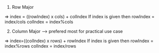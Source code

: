 1. Row Major

=> index = ((rowIndex) x cols) + colIndex
If index is given then
rowIndex = index/cols
colIndex = index%cols

2. Column Major --> prefered most for practical use case

=> index=((colIndex) x rows) + rowIndex
If index is given then
rowIndex = index%rows
colIndex = index/rows
